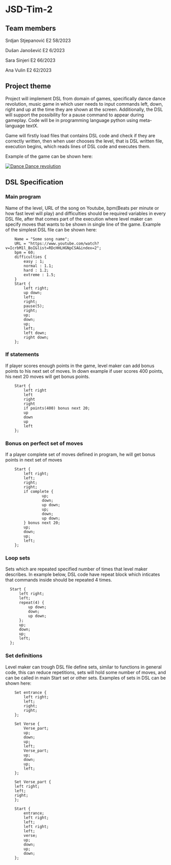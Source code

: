 # JSD-Tim-2

## Team members

Srdjan Stjepanović E2 58/2023

Dušan Janošević E2 6/2023

Sara Sinjeri E2 66/2023

Ana Vulin E2 62/2023

## Project theme
  Project will implement DSL from domain of games, specifically dance dance revolution, music game in which user needs to input commands left, down, right and up at the time they are shown at the screen. Additionally, the DSL will support the possibility for a pause command to appear during gameplay.
  Code will be in programming language python using meta-language textX.

  Game will firstly load files that contains DSL code and check if they are correctly written, then when user chooses the level, that is DSL written file, execution begins, which reads lines of DSL code and executes them.

  Example of the game can be shown here:
  
  [![Dance Dance revolution](https://img.youtube.com/vi/N8zdf8rbtEU/maxresdefault.jpg)](https://www.youtube.com/watch?v=N8zdf8rbtEU)

  ## DSL Specification

  ### Main program

  Name of the level, URL of the song on Youtube, bpm(Beats per minute or how fast level will play) and difficulties should be required variables in every DSL file, after that comes part of the execution where level maker can specify moves that wants to be shown in single line of the game. Example of the simplest DSL file can be shown here:

```
    Name = "Some song name";
    URL = "https://www.youtube.com/watch?v=IcrbM1l_BoI&list=RDcHHLHGNpCSA&index=2";
    bpm = 60;
    difficulties {
        easy : 1;
        normal : 1.1;
        hard : 1.2;
        extreme : 1.5;
    }
    Start {
        left right;
        up down;
        left;
        right;
        pause(5);
        right;
        up;
        down;
        up;
        left;
        left down;
        right down;
    };
```

### If statements

  If player scores enough points in the game, level maker can add bonus points to his next set of moves. In down example if user scores 400 points, his next 20 moves will get bonus points.

```
    Start {
        left right
        left
        right
        right
        if points(400) bonus next 20;
        up
        down
        up
        left
    };
```

### Bonus on perfect set of moves

  If a player complete set of moves defined in program, he will get bonus points in next set of moves

  
```
    Start {
        left right;
        left;
        right;
        right;
        if complete {
                up;
                down;
                up down;
                up;
                down;
                up down;
        } bonus next 20;
        up;
        down;
        up;
        left;
    };
```

### Loop sets

  Sets which are repeated specified number of times that level maker describes. In example below, DSL code have repeat block which inticates that commands inside should be repeated 4 times.

  ```
    Start {
        left right;
        left;
        repeat(4) {
            up down;
            down;
            up down;
        };
        up;
        down;
        up;
        left;
    };
```

### Set definitions

  Level maker can trough DSL file define sets, similar to functions in general code, this can reduce repetitions, sets will hold some number of moves, and can be called in main Start set or other sets. Examples of sets in DSL can be shown here:

```
    Set entrance {
        left right;
        left;
        right;
        right;
    };

    Set Verse {
        Verse_part;
        up;
        down;
        up;
        left;
        Verse_part;
        up;
        down;
        up;
        left;
    };

    Set Verse_part {
    left right;
    left;
    right;
    };

    Start {
        entrance;
        left right;
        left;
        left right;
        left;
        verse;
        up;
        down;
        up;
        down;
    };
```
